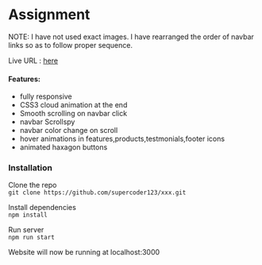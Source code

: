 # Assignment

NOTE: I have not used exact images. I have rearranged the order of navbar links so as to follow proper sequence.

Live URL : [here](https://supercoder123.github.io/xxx/)

#### Features:

- fully responsive
- CSS3 cloud animation at the end
- Smooth scrolling on navbar click
- navbar Scrollspy
- navbar color change on scroll
- hover animations in features,products,testmonials,footer icons
- animated haxagon buttons

### Installation

Clone the repo  
`git clone https://github.com/supercoder123/xxx.git`

Install dependencies  
`npm install`

Run server  
`npm run start`

Website will now be running at localhost:3000
